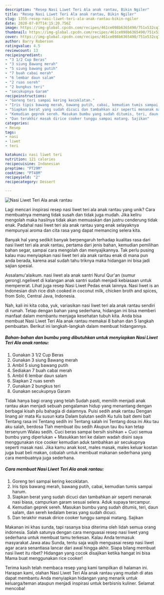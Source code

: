 ```yaml
---
description: "Resep Nasi Liwet Teri Ala anak rantau, Bikin Ngiler"
title: "Resep Nasi Liwet Teri Ala anak rantau, Bikin Ngiler"
slug: 1355-resep-nasi-liwet-teri-ala-anak-rantau-bikin-ngiler
date: 2020-07-07T14:15:20.756Z
image: https://img-global.cpcdn.com/recipes/461ce098b6365490/751x532cq70/nasi-liwet-teri-ala-anak-rantau-foto-resep-utama.jpg
thumbnail: https://img-global.cpcdn.com/recipes/461ce098b6365490/751x532cq70/nasi-liwet-teri-ala-anak-rantau-foto-resep-utama.jpg
cover: https://img-global.cpcdn.com/recipes/461ce098b6365490/751x532cq70/nasi-liwet-teri-ala-anak-rantau-foto-resep-utama.jpg
author: Barry Roberson
ratingvalue: 4.5
reviewcount: 13
recipeingredient:
- "3 1/2 Cup Beras"
- "3 siung Bawang merah"
- "5 siung bawang putih"
- "7 buah cabai merah"
- "6 lembar daun salam"
- "2 ruas sereh"
- "2 bungkus teri"
- "secukupnya Garam"
recipeinstructions:
- "Goreng teri sampai kering kecoklatan."
- "Iris tipis bawang merah, bawang putih, cabai, kemudian tumis sampai harum."
- "Siapkan berat yang sudah dicuci dan tambahkan air seperti menanak nasi biasa, campurkan garam sesuai selera. Aduk supaya tercampur."
- "Kemudian geprek sereh. Masukan bumbu yang sudah ditumis, teri, daun salam, dan sereh kedalam beras yang sudah dicuci."
- "Dan terakhir masak dirice cooker tunggu sampai matang. Sajikan"
categories:
- Resep
tags:
- nasi
- liwet
- teri

katakunci: nasi liwet teri 
nutrition: 121 calories
recipecuisine: Indonesian
preptime: "PT29M"
cooktime: "PT48M"
recipeyield: "2"
recipecategory: Dessert

---
```



![Nasi Liwet Teri Ala anak rantau](https://img-global.cpcdn.com/recipes/461ce098b6365490/751x532cq70/nasi-liwet-teri-ala-anak-rantau-foto-resep-utama.jpg)

Lagi mencari inspirasi resep nasi liwet teri ala anak rantau yang unik? Cara membuatnya memang tidak susah dan tidak juga mudah. Jika keliru mengolah maka hasilnya tidak akan memuaskan dan justru cenderung tidak enak. Padahal nasi liwet teri ala anak rantau yang enak selayaknya mempunyai aroma dan cita rasa yang dapat memancing selera kita.

Banyak hal yang sedikit banyak berpengaruh terhadap kualitas rasa dari nasi liwet teri ala anak rantau, pertama dari jenis bahan, kemudian pemilihan bahan segar, sampai cara mengolah dan menyajikannya. Tak perlu pusing kalau mau menyiapkan nasi liwet teri ala anak rantau enak di mana pun anda berada, karena asal sudah tahu triknya maka hidangan ini bisa jadi sajian spesial.

Assalamu&#39;alaikum. nasi liwet ala anak santri Nurul Qur&#39;an (sumur gerong).ngeliwet di kalangan anak santri sudah menjadi kebiasaan untuk mempererat. Lihat juga resep Nasi Liwet Pedas enak lainnya. Nasi liwet is an Indonesian dish rice dish cooked in coconut milk, chicken broth and spices, from Solo, Central Java, Indonesia.


Nah, kali ini kita coba, yuk, variasikan nasi liwet teri ala anak rantau sendiri di rumah. Tetap dengan bahan yang sederhana, hidangan ini bisa memberi manfaat dalam membantu menjaga kesehatan tubuh kita. Anda bisa membuat Nasi Liwet Teri Ala anak rantau memakai 8 bahan dan 5 langkah pembuatan. Berikut ini langkah-langkah dalam membuat hidangannya.

<!--inarticleads1-->

##### Bahan-bahan dan bumbu yang dibutuhkan untuk menyiapkan Nasi Liwet Teri Ala anak rantau:

1. Gunakan 3 1/2 Cup Beras
1. Gunakan 3 siung Bawang merah
1. Ambil 5 siung bawang putih
1. Sediakan 7 buah cabai merah
1. Ambil 6 lembar daun salam
1. Siapkan 2 ruas sereh
1. Gunakan 2 bungkus teri
1. Gunakan secukupnya Garam


Tidak hanya bagi orang yang telah Sudah pasti, memilih menjadi anak rantau akan menjadi sebuah pengalaman hidup yang menantang dengan berbagai kisah pilu bahagia di dalamnya. Puisi sedih anak rantau Dengan linang air mata Ku susun kata Dalam balutan sedih Ku tulis bait demi bait Tentang rasa ini Tentang sedih ini Tentang salah ini Tentang dosa ini Aku tau aku salah, berdosa Tlah membuat ibu sedih Akupun tau ibu kan tetap tersenyum Walau sedih. Cuci beras sampai bersih sisihkan + Cuci semua bumbu yang diperlukan + Masukkan teri ke dalam wadah disini saya menggunakan rice cooker kemudian aduk tambahkan air secukupnya seperti masak nasi. Jika kamu anak kost, males masak, males keluar kostan juga buat beli makan, cobalah untuk membuat makanan sederhana yang cara membuatnya juga sederhana. 

<!--inarticleads2-->

##### Cara membuat Nasi Liwet Teri Ala anak rantau:

1. Goreng teri sampai kering kecoklatan.
1. Iris tipis bawang merah, bawang putih, cabai, kemudian tumis sampai harum.
1. Siapkan berat yang sudah dicuci dan tambahkan air seperti menanak nasi biasa, campurkan garam sesuai selera. Aduk supaya tercampur.
1. Kemudian geprek sereh. Masukan bumbu yang sudah ditumis, teri, daun salam, dan sereh kedalam beras yang sudah dicuci.
1. Dan terakhir masak dirice cooker tunggu sampai matang. Sajikan


Makanan ini khas sunda, tapi rasanya bisa diterima oleh lidah semua orang indonesia. Salah satunya dengan cara menguasai resep nasi liwet yang sederhana untuk membuat tamu terkesan. Kalau Anda termasuk masyarakat Jawa atau Sunda, tentu saja wajib menguasai resep nasi liwet agar acara senantiasa lancar dari awal hingga akhir. Siapa bilang membuat nasi liwet itu ribet? Hidangan yang cocok disajikan ketika hangat ini bisa Mama buat menggunakan rice cooker! 

Terima kasih telah membaca resep yang kami tampilkan di halaman ini. Harapan kami, olahan Nasi Liwet Teri Ala anak rantau yang mudah di atas dapat membantu Anda menyiapkan hidangan yang menarik untuk keluarga/teman ataupun menjadi inspirasi untuk berbisnis kuliner. Selamat mencoba!
